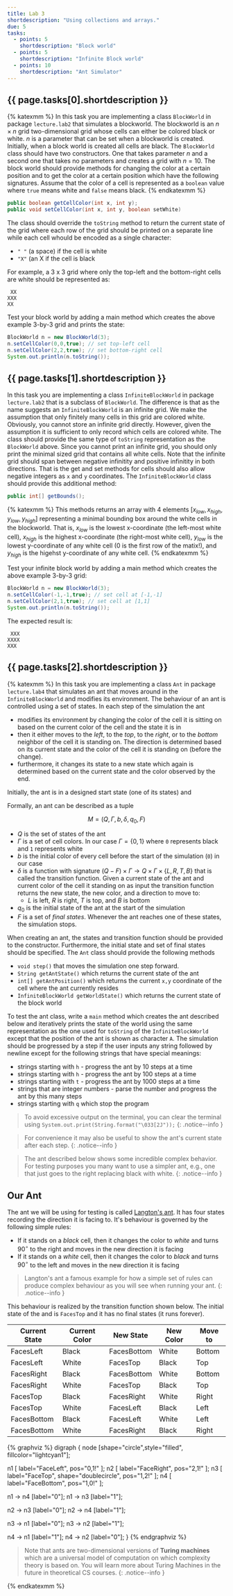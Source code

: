 ```yaml
---
title: Lab 3
shortdescription: "Using collections and arrays."
due: 5
tasks:
  - points: 5
    shortdescription: "Block world"
  - points: 5
    shortdescription: "Infinite Block world"
  - points: 10
    shortdescription: "Ant Simulator"
---
```


## {{ page.tasks[0].shortdescription }}

{% katexmm %}
In this task you are implementing a class `BlockWorld` in package `lecture.lab2` that simulates a blockworld. The blockworld is an $n \times n$ grid two-dimensional grid whose cells can either be colored black or white.
$n$ is a parameter that can be set when a blockworld is created. Initially, when a block world is created all cells are black. The `BlockWorld` class should have two constructors. One that takes parameter $n$ and a second one that takes no parameters and creates a grid with $n=10$. The block world should provide methods for changing the color at a certain position and to get the color at a certain position which have the following signatures. Assume that the color of a cell is represented as a `boolean` value where `true` means white and `false` means black.
{% endkatexmm %}

~~~java
public boolean getCellColor(int x, int y);
public void setCellColor(int x, int y, boolean setWhite)
~~~

The class should override the `toString` method to return the current state of the grid where each row of the grid should be printed on a separate line while each cell whould be encoded as a single character:

* `" "` (a space) if the cell is white
* `"X"` (an X if the cell is black

For example, a 3 x 3 grid where only the top-left and the bottom-right cells are white should be represented as:

~~~shell
 XX
XXX
XX
~~~

Test your block world by adding a main method which creates the above example 3-by-3 grid and prints the state:

```java
BlockWorld n = new BlockWorld(3);
n.setCellColor(0,0,true); // set top-left cell
n.setCellColor(2,2,true); // set bottom-right cell
System.out.println(n.toString());
```


## {{ page.tasks[1].shortdescription }}

In this task you are implementing a class `InfiniteBlockWorld` in package `lecture.lab2` that is a subclass of `BlockWorld`. The difference is that as the name suggests an `InfiniteBlockWorld` is an infinite grid. We make the assumption that only finitely many cells in this grid are colored white. Obviously, you cannot store an infinite grid directly. However, given the assumption it is sufficient to only record which cells are colored white. The class should provide the same type of `toString` representation as the `BlockWorld` above. Since you cannot print an infinite grid, you should only print the minimal sized grid that contains all white cells. Note that the infinite grid should span between negative infinitity and positive infinitity in both directions. That is the get and set methods for cells should also allow negative integers as `x` and `y` coordinates. The `InfiniteBlockWorld` class should provide this additional method:

```java
public int[] getBounds();
```
{% katexmm %}
This methods returns an array with 4 elements $[ x_{low}, x_{high}, y_{low}, y_{high} ]$ representing a minimal bounding box around the white cells in the blockworld. That is, $x_{low}$ is the lowest x-coordinate (the left-most white cell), $x_{high}$ is the highest x-coordinate (the right-most white cell), $y_{low}$ is the lowest y-coordinate of any  white cell (0 is the first row of the matix!), and $y_{high}$ is the higehst  y-coordinate of any white cell.
{% endkatexmm %}

Test your infinite block world by adding a main method which creates the above example 3-by-3 grid:

```java
BlockWorld n = new BlockWorld(3);
n.setCellColor(-1,-1,true); // set cell at [-1,-1]
n.setCellColor(2,1,true); // set cell at [1,1]
System.out.println(n.toString());
```

The expected result is:

~~~shell
 XXX
XXXX
XXX
~~~

## {{ page.tasks[2].shortdescription }}

{% katexmm %}
In this task you are implementing a class `Ant` in package `lecture.lab4` that simulates an ant that moves around in the `InfiniteBlockWorld` and modifies its environment. The behaviour of an ant is controlled using a set of states. In each step of the simulation the ant

* modifies its environment by changing the color of the cell it is sitting on based on the current color of the cell and the state it is in
* then it either moves to the *left*, to the *top*, to the *right*, or to the *bottom* neighbor of the cell it is standing on. The direction is determined based on its current state and the color of the cell it is standing on (before the change).
* furthermore, it changes its state to a new state which again is determined based on the current state and the color observed by the end.

Initially, the ant is in a designed start state (one of its states) and

Formally, an ant can be described as a tuple

$$M = (Q, \Gamma, b, \delta, q_0, F)$$

* $Q$ is the set of states of the ant
* $\Gamma$ is a set of cell colors. In our case $\Gamma = \{0,1\}$ where `0` represents black and `1` represents white
* $b$ is the initial color of every cell before the start of the simulation (`0`) in our case
* $\delta$ is a function with signature $(Q - F) \times \Gamma \to Q \times \Gamma \times \{ L,R,T,B \}$ that is called the transition function. Given a current state of the ant and current color of the cell it standing on as input  the transition function returns the new state, the new color, and a direction to move to:
  * $L$ is left, $R$ is right, $T$ is top, and $B$ is bottom
* $q_0$ is the initial state of the ant at the start of the simulation
* $F$ is a set of *final states*. Whenever the ant reaches one of these states, the simulation stops.

When creating an ant, the states and transition function should be provided to the constructor. Furthermore, the initial state and set of final states should be specified. The `Ant` class should provide the following  methods

* `void step()` that moves the simulation one step forward.
* `String getAntState()` which returns the current state of the ant
* `int[] getAntPosition()` which returns the current `x,y` coordinate of the cell where the ant currently resides
* `InfiniteBlockWorld getWorldState()` which returns the current state of the block world

To test the ant class, write a `main` method which creates the ant described below and iteratively prints the state of the world using the same representation as the one used for `toString` of the `InfiniteBlockWorld` except that the position of the ant is shown as character `A`. The simulation should be progressed by a step if the user inputs any string followed by newline  except for the following strings that have special meanings:

* strings starting with `h` - progress the ant by 10 steps at a time
* strings starting with `h` - progress the ant by 100 steps at a time
* strings starting with `t` - progress the ant by 1000 steps at a time
* strings that are integer numbers - parse the number and progress the ant by this many steps
* strings starting with `q` which stop the program

> To avoid excessive output on the terminal, you can clear the terminal using `System.out.print(String.format("\033[2J"));`
{: .notice--info }

> For convenience it may also be useful to show the ant's current state after each step.
{: .notice--info }

> The ant described below shows some incredible complex behavior. For testing purposes you many want to use a simpler ant, e.g., one that just goes to the right replacing black with white.
{: .notice--info }

## Our Ant

The ant we will be using for testing is called [Langton's ant](https://en.wikipedia.org/wiki/Langton%27s_ant). It has four states recording the direction it is facing to. It's behaviour is governed by the following simple rules:

* If it stands on a *black* cell, then it changes the color to *white* and turns $90^{\circ}$ to the right and moves in the new direction it is facing
* If it stands on a *white* cell, then it changes the color to *black* and turns $90^{\circ}$ to the left and moves in the new direction it is facing

> Langton's ant a famous example for how a simple set of rules can produce complex behaviour as you will see when running your ant.
{: .notice--info }


This behaviour is realized by the transition function shown below. The initial state of the and is `FacesTop` and it has no final states (it runs forever).

| Current State  |Current Color|New State  |New Color|Move to  |
|--------------|-------------|-------------|---------|---------|
| FacesLeft    | Black       | FacesBottom | White   | Bottom  |
| FacesLeft    | White       | FacesTop    | Black   | Top     |
| FacesRight   | Black       | FacesBottom | White   | Bottom  |
| FacesRight   | White       | FacesTop    | Black   | Top     |
| FacesTop     | Black       | FacesRight  | White   | Right   |
| FacesTop     | White       | FacesLeft   | Black   | Left    |
| FacesBottom  | Black       | FacesLeft   | White   | Left    |
| FacesBottom  | White       | FacesRight  | Black   | Right   |


{% graphviz %}
digraph {
node [shape="circle",style="filled", fillcolor="lightcyan1"];

n1 [ label="FaceLeft",  pos="0,1!" ];
n2 [ label="FaceRight", pos="2,1!" ];
n3 [ label="FaceTop", shape="doublecircle", pos="1,2!" ];
n4 [ label="FaceBottom", pos="1,0!" ];

n1 -> n4 [label="0"];
n1 -> n3 [label="1"];

n2 -> n3 [label="0"];
n2 -> n4 [label="1"];

n3 -> n1 [label="0"];
n3 -> n2 [label="1"];

n4 -> n1 [label="1"];
n4 -> n2 [label="0"];
}
{% endgraphviz %}



> Note that ants are two-dimensional versions of **Turing machines** which are a universal model of computation on which complexity theory is based on. You will learn more about Turing Machines in the future in theoretical CS courses.
{: .notice--info }

{% endkatexmm %}
